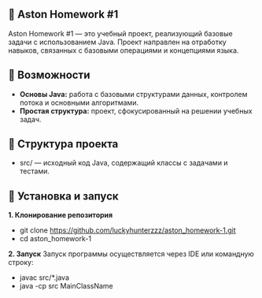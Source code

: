## 📒 Aston Homework #1
Aston Homework #1 — это учебный проект, реализующий базовые задачи с использованием Java. Проект направлен на отработку навыков, связанных с базовыми операциями и концепциями языка.

## 🚀 Возможности
- **Основы Java:** работа с базовыми структурами данных, контролем потока и основными алгоритмами.
- **Простая структура:** проект, сфокусированный на решении учебных задач.
## 📂 Структура проекта
- src/ — исходный код Java, содержащий классы с задачами и тестами.
## 🔧 Установка и запуск
**1. Клонирование репозитория**
- git clone https://github.com/luckyhunterzzz/aston_homework-1.git
- cd aston_homework-1
  
**2. Запуск**
Запуск программы осуществляется через IDE или командную строку:
- javac src/*.java
- java -cp src MainClassName
